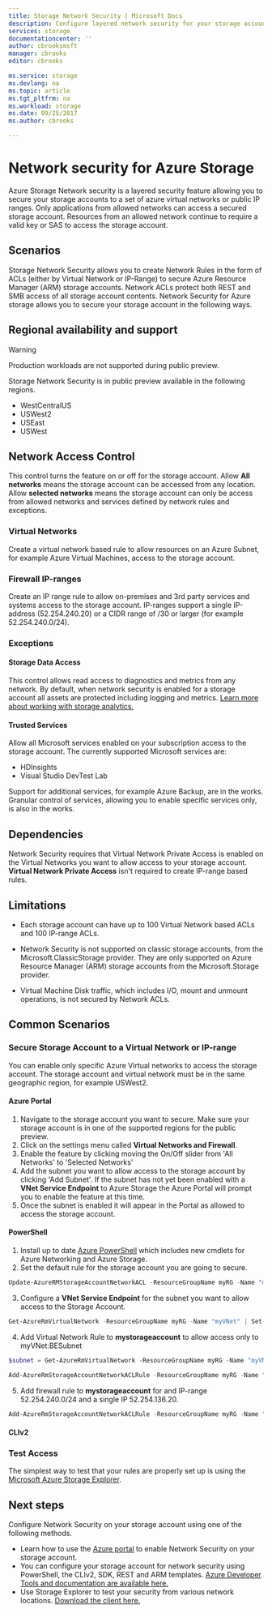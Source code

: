 ```yaml
---
title: Storage Network Security | Microsoft Docs
description: Configure layered network security for your storage account.
services: storage
documentationcenter: ''
author: cbrooksmsft
manager: cbrooks
editor: cbrooks

ms.service: storage
ms.devlang: na
ms.topic: article
ms.tgt_pltfrm: na
ms.workload: storage
ms.date: 09/25/2017
ms.author: cbrooks

---
```

# Network security for Azure Storage
Azure Storage Network security is a layered security feature allowing you to secure your storage accounts to a set of azure virtual networks or public IP ranges​.  Only applications from allowed networks can access a secured storage account.  Resources from an allowed network continue to require a valid key or SAS to access the storage account.

## Scenarios
Storage Network Security allows you to create Network Rules in the form of ACLs (either by Virtual Network or IP-Range) to secure Azure Resource Manager (ARM) storage accounts.  Network ACLs protect both REST and SMB access of all storage account contents. Network Security for Azure storage allows you to secure your storage account in the following ways.

## Regional availability and support
> [!WARNING]
> Production workloads are not supported during public preview.
>

Storage Network Security is in public preview available in the following regions.
- WestCentralUS
- USWest2
- USEast
- USWest

## Network Access Control
This control turns the feature on or off for the storage account.  Allow **All networks** means the storage account can be accessed from any location.  Allow **selected networks** means the storage account can only be access from allowed networks and services defined by network rules and exceptions.

### Virtual Networks
Create a virtual network based rule to allow resources on an Azure Subnet, for example Azure Virtual Machines, access to the storage account.

### Firewall IP-ranges
Create an IP range rule to allow on-premises and 3rd party services and systems access to the storage account.  IP-ranges support a single IP-address (52.254.240.20) or a CIDR range of /30 or larger (for example 52.254.240.0/24).

### Exceptions
#### Storage Data Access
This control allows read access to diagnostics and metrics from any network.  By default, when network security is enabled for a storage account all assets are protected including logging and metrics.  [Learn more about working with storage analytics.](https://docs.microsoft.com/en-us/azure/storage/storage-analytics)

#### Trusted Services
Allow all Microsoft services enabled on your subscription access to the storage account.  The currently supported Microsoft services are:
- HDInsights
- Visual Studio DevTest Lab

Support for additional services, for example Azure Backup, are in the works.  Granular control of services, allowing you to enable specific services only, is also in the works.

## Dependencies
Network Security requires that Virtual Network Private Access is enabled on the Virtual Networks you want to allow access to your storage account.  **Virtual Network Private Access** isn't required to create IP-range based rules.

## Limitations
- Each storage account can have up to 100 Virtual Network based ACLs and 100 IP-range ACLs.

- Network Security is not supported on classic storage accounts, from the Microsoft.ClassicStorage provider. They are only supported on Azure Resource Manager (ARM) storage accounts from the Microsoft.Storage provider.

- Virtual Machine Disk traffic, which includes I/O, mount and unmount operations, is not secured b​y Network ACLs.

## Common Scenarios

### Secure Storage Account to a Virtual Network or IP-range
You can enable only specific Azure Virtual networks to access the storage account.  The storage account and virtual network must be in the same geographic region, for example USWest2.

#### Azure Portal
1. Navigate to the storage account you want to secure.  Make sure your storage account is in one of the supported regions for the public preview.
2. Click on the settings menu called **Virtual Networks and Firewall**.
3. Enable the feature by clicking moving the On/Off slider from 'All Networks' to 'Selected Networks'
4. Add the subnet you want to allow access to the storage account by clicking 'Add Subnet'.  If the subnet has not yet been enabled with a **VNet Service Endpoint** to Azure Storage the Azure Portal will prompt you to enable the feature at this time.
5. Once the subnet is enabled it will appear in the Portal as allowed to access the storage account.

#### PowerShell
1. Install up to date [Azure PowerShell](https://azure.microsoft.com/downloads/) which includes new cmdlets for Azure Networking and Azure Storage.
2. Set the default rule for the storage account you are going to secure.
```PowerShell
Update-AzureRMStorageAccountNetworkACL -ResourceGroupName myRG -Name "mystorageaccount" -DefaultAction Deny
```    
3. Configure a **VNet Service Endpoint** for the subnet you want to allow access to the Storage Account.
```PowerShell
Get-AzureRmVirtualNetwork -ResourceGroupName myRG -Name "myVNet" | Set-AzureRmVirtualNetworkSubnetConfig -Name "BESubnet" -AddressPrefix "10.1.1.0/24" -ServiceTunnel "Microsoft.Storage" | Set-AzureRmVirtualNetwork
```
4. Add Virtual Network Rule to **mystorageaccount** to allow access only to myVNet:BESubnet
```PowerShell
$subnet = Get-AzureRmVirtualNetwork -ResourceGroupName myRG -Name "myVNet" | Get-AzureRmVirtualNetworkSubnetConfig -Name "BESubnet"
```
```PowerShell
Add-AzureRmStorageAccountNetworkACLRule -ResourceGroupName myRG -Name "mystorageaccount" -VirtualNetworkResourceId $subnet.Id      
```
5. Add firewall rule to **mystorageaccount** for and IP-range 52.254.240.0/24 and a single IP 52.254.136.20.
```PowerShell
Add-AzureRmStorageAccountNetworkACLRule -ResourceGroupName myRG -Name "mystorageaccount" -IPAddressOrRange "52.254.240.0/24","52.254.136.0"
```

#### CLIv2

### Test Access
The simplest way to test that your rules are properly set up is using the [Microsoft Azure Storage Explorer](http://storageexplorer.com/).

## Next steps
Configure Network Security on your storage account using one of the following methods.
- Learn how to use the [Azure portal](https://portal.azure.com) to enable Network Security on your storage account.
- You can configure your storage account for network security using PowerShell, the CLIv2, SDK, REST and ARM templates.  [Azure Developer Tools and documentation are available here.](https://azure.microsoft.com/downloads/)
- Use Storage Explorer to test your security from various network locations.  [Download the client here.](http://storageexplorer.com/)
